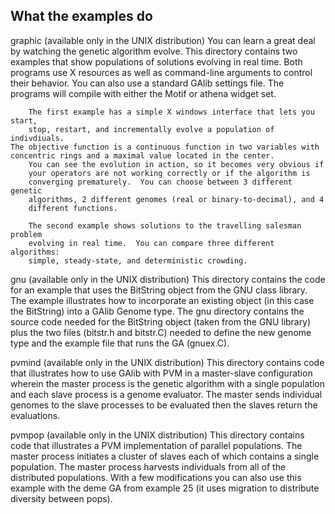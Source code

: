 What the examples do
-------------------------------------------------------------------------------



graphic     (available only in the UNIX distribution)
	You can learn a great deal by watching the genetic algorithm evolve.
	This directory contains two examples that show populations of solutions
	evolving in real time.  Both programs use X resources as well as
        command-line arguments to control their behavior.  You can also use a
        standard GAlib settings file.  The programs will compile with either
	the Motif or athena widget set.

        The first example has a simple X windows interface that lets you start,
        stop, restart, and incrementally evolve a population of indivdiuals.
	The objective function is a continuous function in two variables with
	concentric rings and a maximal value located in the center.
        You can see the evolution in action, so it becomes very obvious if
        your operators are not working correctly or if the algorithm is
        converging prematurely.  You can choose between 3 different genetic
        algorithms, 2 different genomes (real or binary-to-decimal), and 4
        different functions.

        The second example shows solutions to the travelling salesman problem 
        evolving in real time.  You can compare three different algorithms:
    	simple, steady-state, and deterministic crowding.

   gnu      (available only in the UNIX distribution)
	This directory contains the code for an example that uses the BitString
        object from the GNU class library.  The example illustrates how to 
        incorporate an existing object (in this case the BitString) into a
        GAlib Genome type.  The gnu directory contains the source code needed
        for the BitString object (taken from the GNU library) plus the two
        files (bitstr.h and bitstr.C) needed to define the new genome type and
        the example file that runs the GA (gnuex.C).

pvmind      (available only in the UNIX distribution)
        This directory contains code that illustrates how to use GAlib with
	PVM in a master-slave configuration wherein the master process is the
	genetic algorithm with a single population and each slave process is
	a genome evaluator.  The master sends individual genomes to the slave
	processes to be evaluated then the slaves return the evaluations.

pvmpop      (available only in the UNIX distribution)
        This directory contains code that illustrates a PVM implementation of
	parallel populations.  The master process initiates a cluster of slaves
	each of which contains a single population.  The master process 
	harvests individuals from all of the distributed populations.  With a
        few modifications you can also use this example with the deme GA from
        example 25 (it uses migration to distribute diversity between pops).
